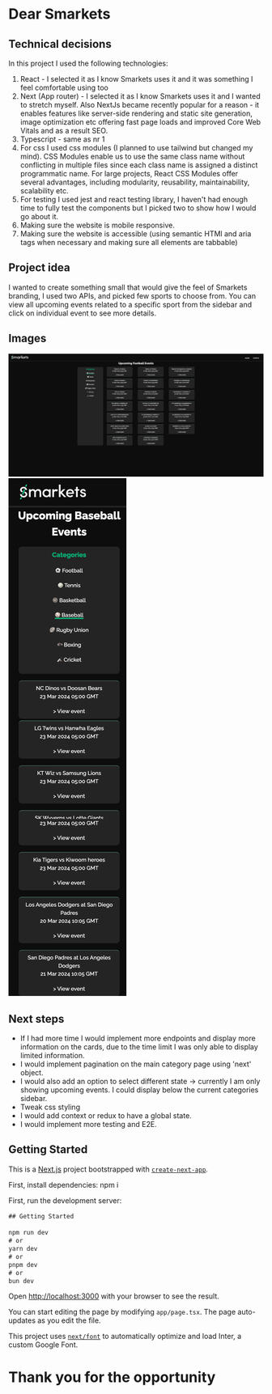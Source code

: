 # Dear Smarkets

## Technical decisions

In this project I used the following technologies:

1. React - I selected it as I know Smarkets uses it and it was something I feel comfortable using too
2. Next (App router) - I selected it as I know Smarkets uses it and I wanted to stretch myself. Also NextJs became recently popular for a reason - it enables features like server-side rendering and static site generation, image optimization etc offering fast page loads and improved Core Web Vitals and as a result SEO.
3. Typescript - same as nr 1
4. For css I used css modules (I planned to use tailwind but changed my mind).
   CSS Modules enable us to use the same class name without conflicting in multiple files since each class name is assigned a distinct programmatic name. For large projects, React CSS Modules offer several advantages, including modularity, reusability, maintainability, scalability etc.
5. For testing I used jest and react testing library, I haven't had enough time to fully test the components but I picked two to show how I would go about it.
6. Making sure the website is mobile responsive.
7. Making sure the website is accessible (using semantic HTMl and aria tags when necessary and making sure all elements are tabbable)

## Project idea

I wanted to create something small that would give the feel of Smarkets branding, I used two APIs,
and picked few sports to choose from. You can view all upcoming events related to a specific sport from the sidebar and click on individual event to see more details.

## Images

![screenshot](desktop.png)
![screenshot](mobile.png)

## Next steps

- If I had more time I would implement more endpoints and display more information on the cards, due to the time limit I was only able to display limited information.
- I would implement pagination on the main category page using 'next' object.
- I would also add an option to select different state -> currently I am only showing upcoming events. I could display below the current categories sidebar.
- Tweak css styling
- I would add context or redux to have a global state.
- I would implement more testing and E2E.

## Getting Started

This is a [Next.js](https://nextjs.org/) project bootstrapped with [`create-next-app`](https://github.com/vercel/next.js/tree/canary/packages/create-next-app).

First, install dependencies:
npm i

First, run the development server:

```bash## Getting Started
## Getting Started

npm run dev
# or
yarn dev
# or
pnpm dev
# or
bun dev
```

Open [http://localhost:3000](http://localhost:3000) with your browser to see the result.

You can start editing the page by modifying `app/page.tsx`. The page auto-updates as you edit the file.

This project uses [`next/font`](https://nextjs.org/docs/basic-features/font-optimization) to automatically optimize and load Inter, a custom Google Font.

# Thank you for the opportunity
